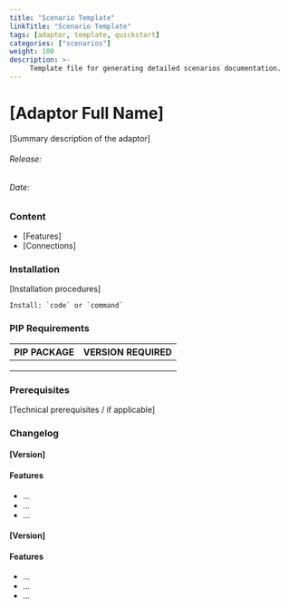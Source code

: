 ```yaml
---
title: "Scenario Template"
linkTitle: "Scenario Template"
tags: [adaptor, template, quickstart] 
categories: ["scenarios"]
weight: 100
description: >-
     Template file for generating detailed scenarios documentation.
---
```


# [Adaptor Full Name]

[Summary description of the adaptor]



###### Release:

###### Date:



### Content

- [Features]
- [Connections]



### Installation

[Installation procedures]

```
Install: `code` or `command` 
```



### PIP Requirements

| PIP PACKAGE | VERSION REQUIRED |
| :------------- | :--- |
|  |  |
|  |  |
|        ||



### Prerequisites

[Technical prerequisites / if applicable]



### Changelog

#### [Version]

#### Features

- ...
- ...
- ...

#### [Version]

#### Features

- ...
- ...
- ...
